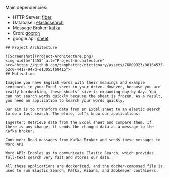 Main dependencies:
- HTTP Server: [fiber](https://github.com/gofiber/fiber)
- Database : [elasticsearch](https://github.com/elastic/go-elasticsearch)
- Message Broker: [kafka](https://github.com/segmentio/kafka-go)
- Cron: [gocron](https://github.com/go-co-op/gocron)
- google api: [sheet](https://developers.google.com/sheets/api/quickstart/go?hl=vi)


```
## Project Architecture

![Screenshot](Project-Architecture.png)
<img width="1455" alt="Project-Architecture" src="https://github.com/tanphattrc/dictionary/assets/76809323/08164535-b2c0-4417-947d-e13055fb8415">
## Motivation

Imagine you have English words with their meanings and example sentences in your Excel sheet in your drive. However, because you are really hardworking, these sheets' size is expanding day by day. You can not search words quickly because the sheet is frozen. As a result, you need an application to search your words quickly.

Our aim is to transform data from an Excel sheet to an elastic search to do a fast search. Therefore, let's know our applications:

Ingester: Retrieve data from the Excel sheet and compare them. If there is any change, it sends the changed data as a message to the Kafka broker.

Consumer: Read messages from Kafka Broker and sends these messages to Word API

Word API: Enables us to communicate Elastic Search, which provides full-text search very fast and stores our data.

All these applications are dockerized, and the docker-composed file is used to run Elastic Search, Kafka, Kibana, and Zookeeper containers.
